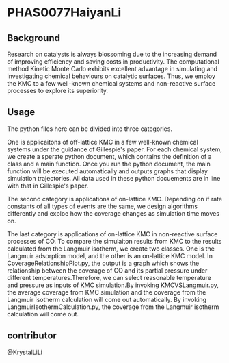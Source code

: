 # PHAS0077HaiyanLi

Background
---
Research on catalysts is always blossoming due to the increasing demand of improving efficiency and saving costs in productivity. The computational method Kinetic Monte Carlo exhibits excellent advantage in simulating and investigating chemical behaviours on catalytic surfaces. Thus, we employ the KMC to a few well-known chemical systems and non-reactive surface processes to explore its superiority.

Usage
---
The python files here can be divided into three categories. 

One is applicaitons of off-lattice KMC in a few well-known chemical systems under the guidance of Gillespie's paper. For each chemical system, 
we create a sperate python document, which contains the definition of a class and a main function. Once you run the python document, the main 
function will be executed automatically and outputs graphs that display simulation trajectories. All data used in these python docuements are in line with 
that in Gillespie's paper.

The second category is applications of on-lattice KMC. Depending on if rate constants of all types of events are the same, we design algorithms differently
and exploe how the coverage changes as simulation time moves on. 

The last category is applications of on-lattice KMC in non-reactive surface processes of CO. To compare the simulaiton results from KMC to 
the results calculated from the Langmuir isotherm, we create two classes. One is the Langmuir adsorption model, and the other is an on-lattice 
KMC model. In CoverageRelationshipPlot.py, the output is a graph which shows the relationship between the coverage of CO and its partial pressure under 
different temperatures.Therefore, we can select reasonable temperature and pressure as inputs of KMC simulation.By invoking KMCVSLangmuir.py, 
the average coverage from KMC simulation and the coverage from the Langmuir isotherm calculation will come out automatically. By invoking LangmuirIsothermCalculation.py, the coverage from the Langmuir isotherm calculation will come out.

contributor 
---
@KrystalLiLi

